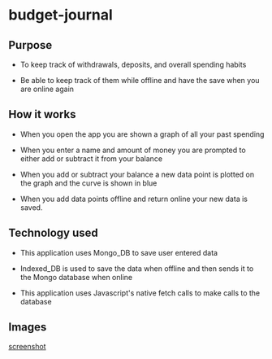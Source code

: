 # budget-journal

## Purpose

* To keep track of withdrawals, deposits, and overall spending habits

* Be able to keep track of them while offline and have the save when you are online again

## How it works

* When you open the app you are shown a graph of all your past spending

* When you enter a name and amount of money you are prompted to either add or subtract it from your balance

* When you add or subtract your balance a new data point is plotted on the graph and the curve is shown in blue

* When you add data points offline and return online your new data is saved.

## Technology used

* This application uses Mongo_DB to save user entered data

* Indexed_DB is used to save the data when offline and then sends it to the Mongo database when online

* This application uses Javascript's native fetch calls to make calls to the database

## Images

[screenshot](img\Capture.PNG)